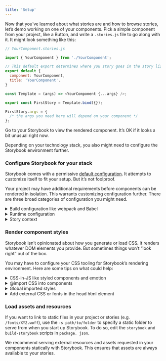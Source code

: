 ```yaml
---
title: 'Setup'
---
```


Now that you’ve learned about what stories are and how to browse stories, let’s demo working on one of your components. Pick a simple component from your project, like a Button, and write a `.stories.js` file to go along with it. It might look something like this:

```js
// YourComponent.stories.js

import { YourComponent } from './YourComponent';

// This default export determines where you story goes in the story list
export default {
  component: YourComponent,
  title: 'YourComponent',
}

const Template = (args) => <YourComponent {...args} />;

export const FirstStory = Template.bind({});

FirstStory.args = {
  /* the args you need here will depend on your component */
};
```

Go to your Storybook to view the rendered component. It’s OK if it looks a bit unusual right now.

Depending on your technology stack, you also might need to configure the Storybook environment further. 


### Configure Storybook for your stack

Storybook comes with a permissive [default configuration](../configure/overview). It attempts to customize itself to fit your setup. But it’s not foolproof. 

Your project may have additional requirements before components can be rendered in isolation. This warrants customizing configuration further. There are three broad categories of configuration you might need. 

<details>
<summary> Build configuration like webpack and Babel</summary>
  
  If you see errors on the CLI when you run the `yarn storybook` command. It’s likely you need to make changes to Storybook’s build configuration. Here are some things to try:

  - [Presets](../api/addons#addon-presets) bundle common configurations for various technologies into Storybook. In particular presets exist for Create React App, SCSS and Ant Design.
  - Specify a custom [Babel configuration](../configure/integration#custom-babel-config) for Storybook. Storybook automatically tries to use your project’s config if it can.
  - Adjust the [webpack configuration](../configure/integration#Webpack) that Storybook uses. Try patching in your own configuration if needed.
</details>

<details>
<summary>Runtime configuration</summary>
  
  If Storybook builds but you see an error immediately when connecting to it in the browser, then chances are one of your input files is not compiling/transpiling correctly to be interpreted by the browser. Storybook supports modern browsers and IE11, but you may need to check the Babel and webpack settings (see above) to ensure your component code works correctly.
</details>

<details id="story-context" name="story-context">
<summary>Story context</summary>

If a particular story has a problem rendering, often it means your component expects a certain environment is available to the component. 

A common frontend pattern is for components to assume that they render in a certain “context” with parent components higher up the rendering hierarchy (for instance theme providers)

Use [decorators](../writing-stories/decorators) to “wrap” every story in the necessary context providers. [`.storybook/preview.js`](../configure/overview#configure-story-rendering) allows you to customize how components render in Canvas, the preview iframe. In this decorator example, we wrap every component rendered in Storybook with `ThemeProvider`.

```js
// .storybook/preview.js

import { ThemeProvider } from 'styled-components';
export const decorators = [
  (Story) => <ThemeProvider theme="default"><Story/></ThemeProvider>,
];

```
</details>


### Render component styles

Storybook isn’t opinionated about how you generate or load CSS. It renders whatever DOM elements you provide. But sometimes things won’t “look right” out of the box. 

You may have to configure your CSS tooling for Storybook’s rendering environment. Here are some tips on what could help:

<details>
<summary>CSS-in-JS like styled components and emotion</summary>

If you are using CSS-in-JS, chances are your styles are working because they’re generated in JavaScript and served alongside each component. 

Theme users may need to add a decorator to `.storybook/preview.js`, [see above](#story-context).
</details>

<details>
<summary>@import CSS into components</summary>

Storybook supports import CSS files in your components directly. But in some cases you may need to [tweak the webpack config](../configure/integration#Webpack). Angular components require [a special import](../configure/integration#importing-css-files).
</details>

<details>
<summary>Global imported styles</summary>

If you have global imported styles, create a file called `.storybook/preview.js` and import the styles there. The styles will be added by Storybook automatically for all stories.
</details>

<details>
<summary>Add external CSS or fonts in the head html element</summary>

Alternatively if you want to inject a CSS link tag to the `<head>` directly (or some other resource like a font link), you can use [`.storybook/preview-head.html`](/configure/story-rendering#adding-to-head) to add arbitrary HTML.
</details>


### Load assets and resources

If you want to link to static files in your project or stories (e.g. `/fonts/XYZ.woff`), use the `-s path/to/folder` to specify a static folder to serve from when you start up Storybook. To do so, edit the `storybook` and `build-storybook` scripts in `package. json`.

We recommend serving external resources and assets requested in your components statically with Storybook. This ensures that assets are always available to your stories. 